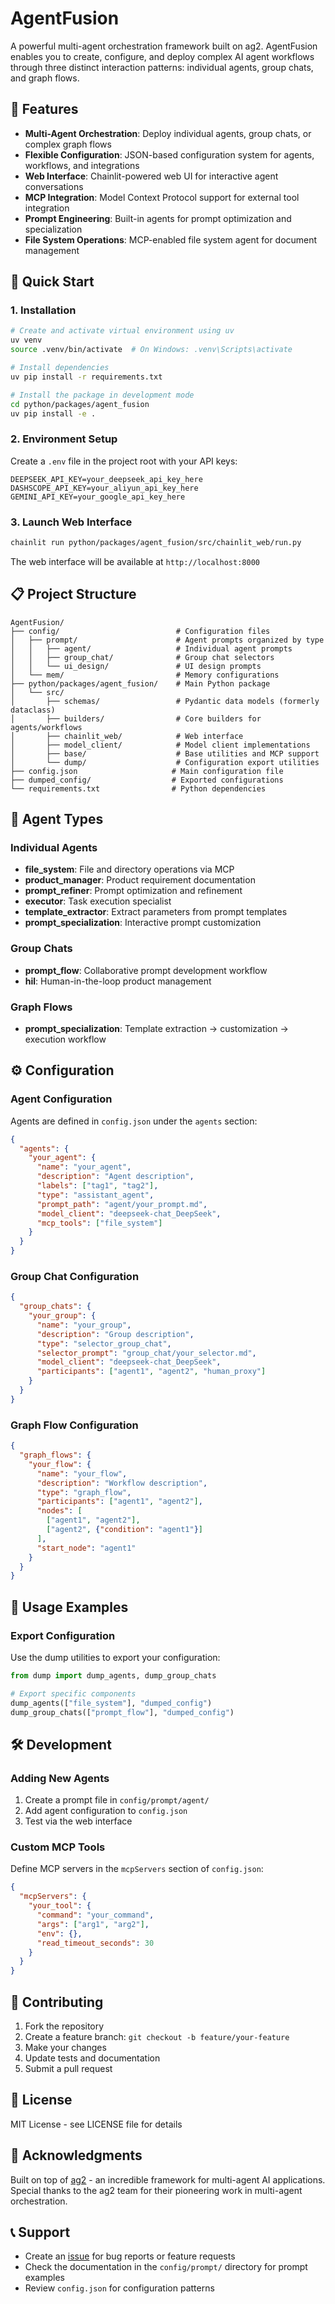 # AgentFusion

A powerful multi-agent orchestration framework built on ag2. AgentFusion enables you to create, configure, and deploy complex AI agent workflows through three distinct interaction patterns: individual agents, group chats, and graph flows.

## 🌟 Features

- **Multi-Agent Orchestration**: Deploy individual agents, group chats, or complex graph flows
- **Flexible Configuration**: JSON-based configuration system for agents, workflows, and integrations
- **Web Interface**: Chainlit-powered web UI for interactive agent conversations
- **MCP Integration**: Model Context Protocol support for external tool integration
- **Prompt Engineering**: Built-in agents for prompt optimization and specialization
- **File System Operations**: MCP-enabled file system agent for document management

## 🚀 Quick Start

### 1. Installation

```bash
# Create and activate virtual environment using uv
uv venv
source .venv/bin/activate  # On Windows: .venv\Scripts\activate

# Install dependencies
uv pip install -r requirements.txt

# Install the package in development mode
cd python/packages/agent_fusion
uv pip install -e .
```

### 2. Environment Setup

Create a `.env` file in the project root with your API keys:

```env
DEEPSEEK_API_KEY=your_deepseek_api_key_here
DASHSCOPE_API_KEY=your_aliyun_api_key_here
GEMINI_API_KEY=your_google_api_key_here
```

### 3. Launch Web Interface

```bash
chainlit run python/packages/agent_fusion/src/chainlit_web/run.py
```

The web interface will be available at `http://localhost:8000`

## 📋 Project Structure

```
AgentFusion/
├── config/                          # Configuration files
│   ├── prompt/                      # Agent prompts organized by type
│   │   ├── agent/                   # Individual agent prompts
│   │   ├── group_chat/              # Group chat selectors
│   │   └── ui_design/               # UI design prompts
│   └── mem/                         # Memory configurations
├── python/packages/agent_fusion/    # Main Python package
│   └── src/
│       ├── schemas/                 # Pydantic data models (formerly dataclass)
│       ├── builders/                # Core builders for agents/workflows
│       ├── chainlit_web/            # Web interface
│       ├── model_client/            # Model client implementations
│       ├── base/                    # Base utilities and MCP support
│       └── dump/                    # Configuration export utilities
├── config.json                     # Main configuration file
├── dumped_config/                  # Exported configurations
└── requirements.txt                # Python dependencies
```

## 🤖 Agent Types

### Individual Agents
- **file_system**: File and directory operations via MCP
- **product_manager**: Product requirement documentation
- **prompt_refiner**: Prompt optimization and refinement
- **executor**: Task execution specialist
- **template_extractor**: Extract parameters from prompt templates
- **prompt_specialization**: Interactive prompt customization

### Group Chats
- **prompt_flow**: Collaborative prompt development workflow
- **hil**: Human-in-the-loop product management

### Graph Flows
- **prompt_specialization**: Template extraction → customization → execution workflow

## ⚙️ Configuration

### Agent Configuration

Agents are defined in `config.json` under the `agents` section:

```json
{
  "agents": {
    "your_agent": {
      "name": "your_agent",
      "description": "Agent description",
      "labels": ["tag1", "tag2"],
      "type": "assistant_agent",
      "prompt_path": "agent/your_prompt.md",
      "model_client": "deepseek-chat_DeepSeek",
      "mcp_tools": ["file_system"]
    }
  }
}
```

### Group Chat Configuration

```json
{
  "group_chats": {
    "your_group": {
      "name": "your_group",
      "description": "Group description",
      "type": "selector_group_chat",
      "selector_prompt": "group_chat/your_selector.md",
      "model_client": "deepseek-chat_DeepSeek",
      "participants": ["agent1", "agent2", "human_proxy"]
    }
  }
}
```

### Graph Flow Configuration

```json
{
  "graph_flows": {
    "your_flow": {
      "name": "your_flow",
      "description": "Workflow description",
      "type": "graph_flow",
      "participants": ["agent1", "agent2"],
      "nodes": [
        ["agent1", "agent2"],
        ["agent2", {"condition": "agent1"}]
      ],
      "start_node": "agent1"
    }
  }
}
```

## 🔧 Usage Examples

### Export Configuration

Use the dump utilities to export your configuration:

```python
from dump import dump_agents, dump_group_chats

# Export specific components
dump_agents(["file_system"], "dumped_config")
dump_group_chats(["prompt_flow"], "dumped_config")
```

## 🛠️ Development

### Adding New Agents

1. Create a prompt file in `config/prompt/agent/`
2. Add agent configuration to `config.json`
3. Test via the web interface

### Custom MCP Tools

Define MCP servers in the `mcpServers` section of `config.json`:

```json
{
  "mcpServers": {
    "your_tool": {
      "command": "your_command",
      "args": ["arg1", "arg2"],
      "env": {},
      "read_timeout_seconds": 30
    }
  }
}
```

## 🤝 Contributing

1. Fork the repository
2. Create a feature branch: `git checkout -b feature/your-feature`
3. Make your changes
4. Update tests and documentation
5. Submit a pull request

## 📄 License

MIT License - see LICENSE file for details

## 🙏 Acknowledgments

Built on top of [ag2](https://github.com/ag2ai/ag2) - an incredible framework for multi-agent AI applications. Special thanks to the ag2 team for their pioneering work in multi-agent orchestration.

## 📞 Support

- Create an [issue](https://github.com/your-repo/issues) for bug reports or feature requests
- Check the documentation in the `config/prompt/` directory for prompt examples
- Review `config.json` for configuration patterns
